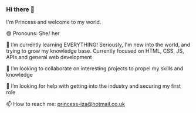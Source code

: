 ### Hi there 👋
I'm Princess and welcome to my world. 

😄 Pronouns: She/ her 

🌱 I’m currently learning EVERYTHING! Seriously, I'm new into the world, and trying to grow my knowledge base. Currently focused on HTML, CSS, JS, APIs and general web development

👯 I’m looking to collaborate on interesting projects to propel my skills and knowledge

🤔 I’m looking for help with getting into the industry and securing my first role 

📫 How to reach me: princess-iza@hotmail.co.uk

<!--
**PrincessMav/PrincessMav** is a ✨ _special_ ✨ repository because its `README.md` (this file) appears on your GitHub profile.

Here are some ideas to get you started:

- 🔭 I’m currently working on ...
- 🌱 I’m currently learning ...
- 👯 I’m looking to collaborate on ...
- 🤔 I’m looking for help with ...
- 💬 Ask me about ...
- 📫 How to reach me: ...
- 😄 Pronouns: ...
- ⚡ Fun fact: ...
-->
